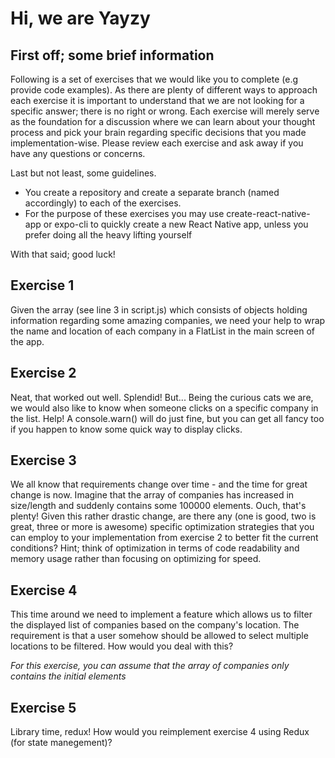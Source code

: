 # Hi, we are Yayzy

## First off; some brief information

Following is a set of exercises that we would like you to complete (e.g provide code examples). As there are plenty of different ways to approach each exercise it is important to understand that we are not looking for a specific answer; there is no right or wrong. Each exercise will merely serve as the foundation for a discussion where we can learn about your thought process and pick your brain regarding specific decisions that you made implementation-wise. Please review each exercise and ask away if you have any questions or concerns.

Last but not least, some guidelines.

- You create a repository and create a separate branch (named accordingly) to each of the exercises.
- For the purpose of these exercises you may use create-react-native-app  or expo-cli to quickly create a new React Native app, unless you prefer doing all the heavy lifting yourself

With that said; good luck!

## Exercise 1

Given the array (see line 3 in script.js) which consists of objects holding information regarding some amazing companies, we need your help to wrap the name and location of each company in a FlatList in the main screen of the app.

## Exercise 2

Neat, that worked out well. Splendid! But... Being the curious cats we are, we would also like to know when someone clicks on a specific company in the list. Help! A console.warn() will do just fine, but you can get all fancy too if you happen to know some quick way to display clicks.

## Exercise 3

We all know that requirements change over time - and the time for great change is now. Imagine that the array of companies has increased in size/length and suddenly contains some 100000 elements. Ouch, that's plenty! Given this rather drastic change, are there any (one is good, two is great, three or more is awesome) specific optimization strategies that you can employ to your implementation from exercise 2 to better fit the current conditions? Hint; think of optimization in terms of code readability and memory usage rather than focusing on optimizing for speed.

## Exercise 4

This time around we need to implement a feature which allows us to filter the displayed list of companies based on the company's location. The requirement is that a user somehow should be allowed to select multiple locations to be filtered. How would you deal with this?

*For this exercise, you can assume that the array of companies only contains the initial elements*

## Exercise 5

Library time, redux! How would you reimplement exercise 4 using Redux (for state manegement)?
